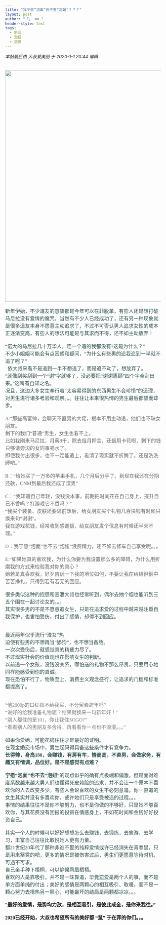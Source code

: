 ```yaml
---
title: "我宁愿“泡面”也不去“泡妞”？？？"
layout: post
author: "「」 on "
header-style: text
tags:
  - 新闻
  - 泡妞
  - 泡面
---
```


<head></head>
<body>
 <i class="pstatus"> 本帖最后由 大叔爱美丽 于 2020-1-1 20:44 编辑 </i>
 <br> 
 <br> 
 <font face="微软雅黑"><font size="3"><font color="#000000"><br> </font></font></font> 
 <ignore_js_op> 
  <img aid="1324513" src="https://bbs.boniu123.cc/data/attachment/forum/202001/01/194047q5kte7uzbskoize5.jpg" zoomfile="data/attachment/forum/202001/01/194047q5kte7uzbskoize5.jpg" file="data/attachment/forum/202001/01/194047q5kte7uzbskoize5.jpg" width="750" inpost="1"> 
  <div class="tip tip_4 aimg_tip" id="aimg_1324513_menu" style="position: absolute; display: none" disautofocus="true"> 
   <div class="xs0"> 
    <p><strong>QQ图片20200101193905.jpg</strong> <em class="xg1">(191.64 KB, 下载次数: 0)</em></p> 
    <p> <a href="forum.php?mod=attachment&amp;aid=MTMyNDUxM3xiMTkzOGRhNnwxNTc3OTUwMTgwfDB8NTQ1MTIx&amp;nothumb=yes" target="_blank">下载附件</a> &nbsp;<a href="javascript:;" onclick="showWindow(this.id, this.getAttribute('url'), 'get', 0);" id="savephoto_1324513" url="home.php?mod=spacecp&amp;ac=album&amp;op=saveforumphoto&amp;aid=1324513&amp;handlekey=savephoto_1324513">保存到相册</a> </p> 
    <p class="xg1 y"><span title="2020-1-1 19:40">昨天&nbsp;19:40</span> 上传</p> 
   </div> 
   <div class="tip_horn"></div> 
  </div> 
 </ignore_js_op> 
 <br> 
 <br> 
 <font color="#2f4f4f"><font face="微软雅黑"><font size="3">新年伊始，不少道友的愿望都是今年可以在菲脱单，有些人还是想打破马尼拉没有爱情的魔咒，当然有不少人已经成功了，</font></font><font size="3"><font face="微软雅黑">还有另一种现象就是很多道友本身不愿意主动追求了，</font></font><font face="微软雅黑"><font size="3">不过不可否认男人追求女性的成本正逐渐变高，</font></font><font face="微软雅黑"><font size="3">有些人的想法可能是与其求而不得，还不如主动放弃！</font></font></font> 
 <div align="left"> 
  <font size="3"><font face="微软雅黑"><font color="#2f4f4f"><br> </font></font></font> 
 </div> 
 <div align="left"> 
  <font face="微软雅黑"><font size="3"><font color="#2f4f4f">“偌大的马尼拉几十万华人，连一个追的我都没有?这是为什么？”</font></font></font> 
 </div> 
 <div align="left"> 
  <font face="微软雅黑"><font size="3"><font color="#2f4f4f"> 不少小姐姐可能会有点困惑和疑问，“为什么有些男的追我追到一半就不追了呢？”</font></font></font> 
 </div> 
 <div align="left"> 
  <font size="3"><font face="微软雅黑"><font color="#2f4f4f">&nbsp;&nbsp;依大叔来看不是追到一半不想追了，而是追不动了，想放弃了。</font></font></font> 
 </div> 
 <div align="left"> 
  <font color="#2f4f4f"><font size="3"><font face="微软雅黑">“就像刮奖刮到一个“</font></font><font face="微软雅黑"><font size="3">谢</font></font><font face="微软雅黑"><font size="3">”字就够了，没必要把“</font></font><font face="微软雅黑"><font size="3">谢谢惠顾</font></font><font face="微软雅黑"><font size="3">”四个字全刮出来。”这叫有自知之名。</font></font></font> 
 </div> 
 <div align="left"> 
  <font color="#2f4f4f"><font size="3"><font face="微软雅黑">况且，这边大多</font></font><font face="微软雅黑"><font size="3">女生</font></font><font face="微软雅黑"><font size="3">奉行着“太容易得到的东西男生不会珍惜”的道理，对男生进行诸多考验和观察。。。往往让本来很热情的男生最后都望而却步。</font></font></font> 
 </div> 
 <div align="left"> 
  <font face="微软雅黑"><font size="3"><font color="#000000"><br> </font></font></font> 
 </div> 
 <div align="left"> 
  <font face="黑体"><font size="3"><font color="#696969">A:“那些高富帅，会聊天不直男的大佬，根本不用主动追，他们也不缺女朋友。</font></font></font> 
 </div> 
 <div align="left"> 
  <font face="黑体"><font size="3"><font color="#696969">剩下的我们“普通”男生，女生也看不上。</font></font></font> 
 </div> 
 <div align="left"> 
  <font face="黑体"><font size="3"><font color="#696969">比如我刚来马尼拉，月薪8千，除去每月押金，还信用卡花呗，剩下的钱只够请旁边的女同事喝水了。</font></font></font> 
 </div> 
 <div align="left"> 
  <font face="黑体"><font size="3"><font color="#696969">即便我付出很多，也不一定能追上，看清了现实就不折腾了，还是洗洗睡吧。”</font></font></font> 
 </div> 
 <div align="left"> 
  <font face="黑体"><font size="3"><font color="#696969"><br> </font></font></font> 
 </div> 
 <div align="left"> 
  <font face="黑体"><font size="3"><font color="#696969">B：“给她买了一万多的苹果手机，几个月后分手了。到现在我还在分期还款，CNM到最后我还成了渣男”</font></font></font> 
 </div>
 <font face="黑体"><font size="3"><font color="#696969"><br> </font></font></font> 
 <div align="left"> 
  <font face="黑体"><font size="3"><font color="#696969">C：“我知道自己年轻，没钱没本事，前期把时间花在自己身上，提升自己不香吗？打游戏它不香吗？”</font></font></font> 
 </div> 
 <div align="left"> 
  <font face="黑体"><font size="3"><font color="#696969">“我买个装备、皮肤还要思前想后，给女朋友买个礼物几百块钱有时候只换来句“谢谢”。</font></font></font> 
 </div> 
 <div align="left"> 
  <font face="黑体"><font size="3"><font color="#696969">我在游戏花钱，经常收到感谢信，给女朋友发个信息有时候还半天不理。”</font></font></font> 
 </div> 
 <div align="left"> 
  <font face="黑体"><font size="3"><font color="#696969"><br> </font></font></font> 
 </div> 
 <div align="left"> 
  <font face="黑体"><font size="3"><font color="#696969">D：我宁愿“泡面”也不去“泡妞”浪费精力，还不如去修车自己享受呢。。。</font></font></font> 
 </div> 
 <div align="left"> 
  <div align="left"> 
   <font face="黑体"><font size="3"><font color="#696969"><br> </font></font></font> 
  </div> 
  <div align="left"> 
   <font face="黑体"><font size="3"><font color="#696969">E:“如果她真的喜欢我，为什么你要为我设置那么多的障碍，为什么用折磨我的方式来检验我对你的真心？</font></font></font> 
  </div> 
  <div align="left"> 
   <font face="黑体"><font size="3"><font color="#696969">她若是真喜欢我，好歹告诉一下我的地位如何，不要让我在纠结徘徊中苦苦挣扎，只得到若有若无的回应。</font></font></font> 
  </div> 
  <div align="left"> 
   <font face="微软雅黑"><font size="3"><font color="#2f4f4f"><br> </font></font></font> 
  </div> 
 </div> 
 <div align="left"> 
  <font color="#2f4f4f"><font face="微软雅黑"><font size="3">很多类似这种的抱怨和宣泄</font></font><font face="微软雅黑"><font size="3">大叔也经常听到，偶尔去抽个烟也能听到三五个围在一起讨论女的。。。</font></font></font> 
 </div> 
 <div align="left"> 
  <font color="#2f4f4f"><font face="微软雅黑"><font size="3">其实很多男的不是不愿意追女生，只是在追求爱的过程中越来越注重自我保护，也害怕受伤，</font></font><font face="微软雅黑"><font size="3">付出了感情，却得不到回应。</font></font></font> 
 </div>
 <font color="#2f4f4f"><font face="微软雅黑"><font size="3"><br> </font></font><br> </font> 
 <div align="left"> 
  <font face="微软雅黑"><font size="3"><font color="#2f4f4f">最近两年似乎流行“渣女”热</font></font></font> 
 </div> 
 <div align="left"> 
  <font size="3"><font face="微软雅黑"><font color="#2f4f4f">迫使有些男的不想再当“舔狗”，也不想当备胎。</font></font></font> 
 </div> 
 <div align="left"> 
  <font size="3"><font face="微软雅黑"><font color="#2f4f4f">一次次受伤后，就感觉真的精疲力尽了。</font></font></font> 
 </div> 
 <div align="left"> 
  <font size="3"><font face="微软雅黑"><font color="#2f4f4f">不过现实社会的价值观也在影响女生的判断。</font></font></font> 
 </div> 
 <div align="left"> 
  <font size="3"><font face="微软雅黑"><font color="#2f4f4f">以前追一个女孩，没钱没关系，哪怕送的礼物不那么昂贵，只要用心她同样能感受到你的真诚。</font></font></font> 
 </div> 
 <div align="left"> 
  <font color="#2f4f4f"><font size="3"><font face="微软雅黑">现在恐怕不行了，</font></font><font face="微软雅黑"><font size="3">物质至上、消费主义观念盛行，让追求的门槛和标准都提高了。</font></font></font> 
 </div> 
 <div align="left"> 
  <font color="#2f4f4f"><font face="微软雅黑"><font size="3"><br> </font></font></font> 
 </div>
 <br> 
 <div align="left"> 
  <font size="3"><font face="黑体"><font color="#808080">“他2000p的口红都不给我买，不分留着跨年吗”</font></font></font> 
 </div> 
 <div align="left"> 
  <font size="3"><font face="黑体"><font color="#808080">“说好的给我准备礼物呢？结果就换来一句新年好！”</font></font></font> 
 </div> 
 <div align="left"> 
  <font size="3"><font face="黑体"><font color="#808080">“别人都住的是101，你让我住SOGO?”</font></font></font> 
 </div> 
 <div align="left"> 
  <font size="3"><font face="黑体"><font color="#808080">“看看别人的男朋友多舍得，再看看你一点也不浪漫。。。”</font></font></font> 
 </div> 
 <div align="left"> 
  <font size="3"><font face="微软雅黑"><font color="#808080"><br> </font></font></font> 
 </div> 
 <div align="left"> 
  <font size="3"><font face="微软雅黑"><font color="#2f4f4f">如果你爱她，可能花钱往往才是最好的证明。</font></font></font> 
 </div> 
 <div align="left"> 
  <font size="3"><font face="微软雅黑"><font color="#2f4f4f">在现金婚恋市场中，男生起码得具备这些条件才有竞争力。</font></font></font> 
 </div> 
 <div align="left"> 
  <font size="3"><font face="微软雅黑"><font color="#2f4f4f"><strong>长得帅，身高180，会赚钱，有房有车，情商高，不直男，会做家务，有趣又有情调，品位好。是不是感觉有点难？</strong></font></font></font> 
 </div>
 <font face="微软雅黑"><font size="3"><br> </font></font> 
 <div align="left"> 
  <font color="#2f4f4f"><font face="微软雅黑"><font size="3"><strong>宁愿“泡面”也不去“泡妞”</strong>的观点似乎的确有点极端和偏激，但是</font></font><font size="3"><font face="微软雅黑">面对难度系数越来越大男人们也懂得</font></font><font face="微软雅黑"><font size="3">死皮赖脸的追求，并不会让一个原本不喜欢你的人去改变多少。</font></font><font face="微软雅黑"><font size="3">有些人会说喜欢的女生不必刻意追，你一直追的女生其实并没有多喜欢你，或许她们只是享受被追的过程。。。</font></font></font> 
 </div> 
 <div align="left"> 
  <font color="#2f4f4f"><font size="3"><font face="微软雅黑">事情的结果往往不是你不够努力，也不是你做的不够好，只是她不够喜欢你，</font></font><font face="微软雅黑"><font size="3">与其花费没有回报的投资在情感身上，不如花时间和金钱好好投资自己。</font></font></font> 
 </div>
 <font size="3"><font face="微软雅黑"><font color="#2f4f4f"><br> </font></font></font> 
 <div align="left"> 
  <font color="#2f4f4f"><font size="3"><font face="微软雅黑">其实一个人的时候可以好好想想怎么去赚钱，去锻炼，去旅游，去学习，丰富自己</font></font><font face="微软雅黑"><font size="3">往往</font></font><font face="微软雅黑"><font size="3">比取悦她人更有力量。</font></font></font> 
 </div> 
 <div align="left"> 
  <font size="3"><font face="微软雅黑"><font color="#2f4f4f">都21世纪20年代了那种非谁不娶的纯粹爱情或许已经消失在青春里，只是用来祭奠的吧，更多的情况是被伤害过后，男生们更愿意等待时机，可遇不可求。</font></font></font> 
 </div> 
 <div align="left"> 
  <font size="3"><font face="微软雅黑"><font color="#2f4f4f">自己亲手种下梧桐，可以静候凤凰栖梧。</font></font></font> 
 </div> 
 <div align="left"> 
  <font color="#2f4f4f"><font size="3"><font face="微软雅黑">喜欢的人是靠吸引，并不是一昧靠追，</font></font><font face="微软雅黑"><font size="3">毕竟恋爱是两个人的事，而不是单方面单纯的付出；</font></font><font face="微软雅黑"><font size="3">美好的感情是两颗心的相互吸引、取暖，而不是一颗心努力去捂热另一颗心，可能最坏的结局是两颗都凉凉。。。</font></font></font> 
 </div>
 <br> 
 <div align="left"> 
  <font face="微软雅黑"><font size="3"><font color="#000">“</font><strong>最好的爱情，是势均力敌，是相互吸引，是彼此成全，是你来我往。”</strong></font></font> 
 </div>
 <font face="微软雅黑"><font size="3"><br> </font></font> 
 <div align="left"> 
  <strong><font face="微软雅黑"><font size="3">2020已经开始，大叔也希望所有的美好都 “鼠” 于在菲的你们。。。</font></font></strong> 
 </div>
 <br> 
 <font face="微软雅黑"><font size="3"><br> </font></font>
 <br> 
 <br> 
 <br> 
 <br> 
 <br> 
 <br>
</body>


